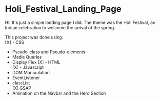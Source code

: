 # Holi_Festival_Landing_Page
Hi! It's just a simple landing page I did. The theme was the Holi Festival, an Indian celebration to welcome the arrival of the spring.

This project was done using: <br>
[X] - CSS<br>
  * Pseudo-class and Pseudo-elements<br>
  * Media Queries<br>
  * Display Flex
[X] - HTML<br>
[X] - Javascript
  * DOM Manipulation<br>
  * EventListener<br>
  * classList<br>
[X] GSAP
  * Amination on the Navbar and the Hero Section<br>
